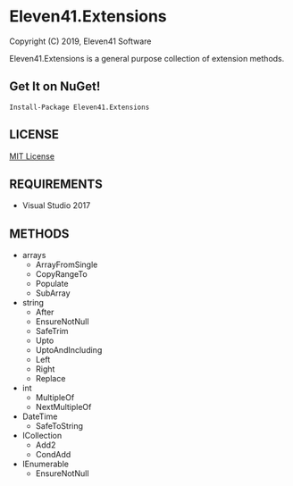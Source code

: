 # Eleven41.Extensions

Copyright (C) 2019, Eleven41 Software

Eleven41.Extensions is a general purpose collection of extension methods.

## Get It on NuGet!

	Install-Package Eleven41.Extensions

## LICENSE
[MIT License](https://github.com/eleven41/Eleven41.Extensions/blob/master/LICENSE.md)

## REQUIREMENTS

* Visual Studio 2017

## METHODS

* arrays
  * ArrayFromSingle
  * CopyRangeTo
  * Populate
  * SubArray
* string
  * After
  * EnsureNotNull
  * SafeTrim
  * Upto
  * UptoAndIncluding
  * Left
  * Right
  * Replace
* int
  * MultipleOf
  * NextMultipleOf
* DateTime
  * SafeToString
* ICollection
  * Add2
  * CondAdd
* IEnumerable
  * EnsureNotNull
